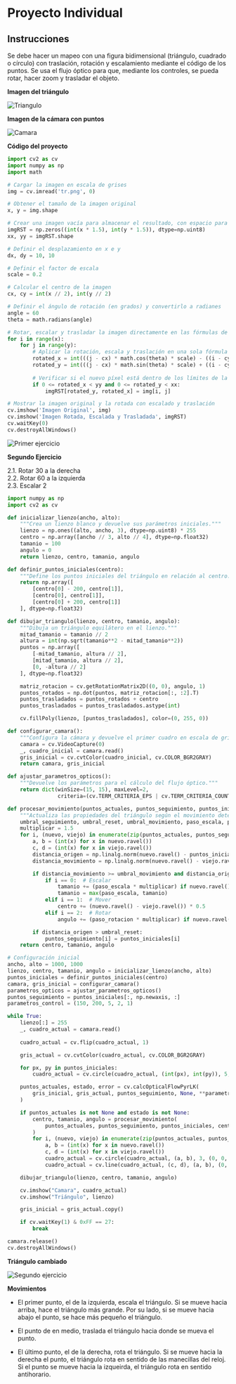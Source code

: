 # Proyecto Individual

## Instrucciones

Se debe hacer un mapeo con una figura bidimensional (triángulo, cuadrado o círculo) con traslación, rotación y escalamiento mediante el código de los puntos. Se usa el flujo óptico para que, mediante los controles, se pueda rotar, hacer zoom y trasladar el objeto. 

**Imagen del triángulo**

![Triangulo](Imagenes/Triangulo.png)

**Imagen de la cámara con puntos**

![Camara](Imagenes/Camara.png)

**Código del proyecto**

```python
import cv2 as cv
import numpy as np
import math

# Cargar la imagen en escala de grises
img = cv.imread('tr.png', 0)

# Obtener el tamaño de la imagen original
x, y = img.shape

# Crear una imagen vacía para almacenar el resultado, con espacio para traslación y escalado
imgRST = np.zeros((int(x * 1.5), int(y * 1.5)), dtype=np.uint8)
xx, yy = imgRST.shape

# Definir el desplazamiento en x e y
dx, dy = 10, 10  

# Definir el factor de escala
scale = 0.2  

# Calcular el centro de la imagen
cx, cy = int(x // 2), int(y // 2)

# Definir el ángulo de rotación (en grados) y convertirlo a radianes
angle = 60
theta = math.radians(angle)

# Rotar, escalar y trasladar la imagen directamente en las fórmulas de coordenadas
for i in range(x):
    for j in range(y):
        # Aplicar la rotación, escala y traslación en una sola fórmula
        rotated_x = int(((j - cx) * math.cos(theta) * scale) - ((i - cy) * math.sin(theta) * scale) + cx + dx)
        rotated_y = int(((j - cx) * math.sin(theta) * scale) + ((i - cy) * math.cos(theta) * scale) + cy + dy)
        
        # Verificar si el nuevo píxel está dentro de los límites de la imagen resultante
        if 0 <= rotated_x < yy and 0 <= rotated_y < xx:
            imgRST[rotated_y, rotated_x] = img[i, j]

# Mostrar la imagen original y la rotada con escalado y traslación
cv.imshow('Imagen Original', img)
cv.imshow('Imagen Rotada, Escalada y Trasladada', imgRST)
cv.waitKey(0)
cv.destroyAllWindows()
```

![Primer ejercicio](Imagenes/Transformacion1.png)

**Segundo Ejercicio**

2.1. Rotar 30 a la derecha  
2.2. Rotar 60 a la izquierda  
2.3. Escalar 2  

```python
import numpy as np
import cv2 as cv

def inicializar_lienzo(ancho, alto):
    """Crea un lienzo blanco y devuelve sus parámetros iniciales."""
    lienzo = np.ones((alto, ancho, 3), dtype=np.uint8) * 255
    centro = np.array([ancho // 3, alto // 4], dtype=np.float32)
    tamanio = 100
    angulo = 0
    return lienzo, centro, tamanio, angulo

def definir_puntos_iniciales(centro):
    """Define los puntos iniciales del triángulo en relación al centro."""
    return np.array([
        [centro[0] - 200, centro[1]],
        [centro[0], centro[1]],
        [centro[0] + 200, centro[1]]
    ], dtype=np.float32)

def dibujar_triangulo(lienzo, centro, tamanio, angulo):
    """Dibuja un triángulo equilátero en el lienzo."""
    mitad_tamanio = tamanio // 2
    altura = int(np.sqrt(tamanio**2 - mitad_tamanio**2))
    puntos = np.array([
        [-mitad_tamanio, altura // 2],
        [mitad_tamanio, altura // 2],
        [0, -altura // 2]
    ], dtype=np.float32)

    matriz_rotacion = cv.getRotationMatrix2D((0, 0), angulo, 1)
    puntos_rotados = np.dot(puntos, matriz_rotacion[:, :2].T)
    puntos_trasladados = puntos_rotados + centro
    puntos_trasladados = puntos_trasladados.astype(int)

    cv.fillPoly(lienzo, [puntos_trasladados], color=(0, 255, 0))

def configurar_camara():
    """Configura la cámara y devuelve el primer cuadro en escala de grises."""
    camara = cv.VideoCapture(0)
    _, cuadro_inicial = camara.read()
    gris_inicial = cv.cvtColor(cuadro_inicial, cv.COLOR_BGR2GRAY)
    return camara, gris_inicial

def ajustar_parametros_opticos():
    """Devuelve los parámetros para el cálculo del flujo óptico."""
    return dict(winSize=(15, 15), maxLevel=2,
                criteria=(cv.TERM_CRITERIA_EPS | cv.TERM_CRITERIA_COUNT, 10, 0.03))

def procesar_movimiento(puntos_actuales, puntos_seguimiento, puntos_iniciales, centro, tamanio, angulo, parametros):
    """Actualiza las propiedades del triángulo según el movimiento detectado."""
    umbral_seguimiento, umbral_reset, umbral_movimiento, paso_escala, paso_rotacion = parametros
    multiplicar = 1.5
    for i, (nuevo, viejo) in enumerate(zip(puntos_actuales, puntos_seguimiento)):
        a, b = (int(x) for x in nuevo.ravel())
        c, d = (int(x) for x in viejo.ravel())
        distancia_origen = np.linalg.norm(nuevo.ravel() - puntos_iniciales[i])
        distancia_movimiento = np.linalg.norm(nuevo.ravel() - viejo.ravel())

        if distancia_movimiento >= umbral_movimiento and distancia_origen <= umbral_seguimiento:
            if i == 0:  # Escalar
                tamanio += (paso_escala * multiplicar) if nuevo.ravel()[0] < viejo.ravel()[0] else -paso_escala
                tamanio = max(paso_escala, tamanio)
            elif i == 1:  # Mover
                centro += (nuevo.ravel() - viejo.ravel()) * 0.5
            elif i == 2:  # Rotar
                angulo += (paso_rotacion * multiplicar) if nuevo.ravel()[0] > viejo.ravel()[0] else -paso_rotacion

        if distancia_origen > umbral_reset:
            puntos_seguimiento[i] = puntos_iniciales[i]
    return centro, tamanio, angulo

# Configuración inicial
ancho, alto = 1000, 1000
lienzo, centro, tamanio, angulo = inicializar_lienzo(ancho, alto)
puntos_iniciales = definir_puntos_iniciales(centro)
camara, gris_inicial = configurar_camara()
parametros_opticos = ajustar_parametros_opticos()
puntos_seguimiento = puntos_iniciales[:, np.newaxis, :]
parametros_control = (150, 200, 5, 2, 1)

while True:
    lienzo[:] = 255
    _, cuadro_actual = camara.read()
    
    cuadro_actual = cv.flip(cuadro_actual, 1)

    gris_actual = cv.cvtColor(cuadro_actual, cv.COLOR_BGR2GRAY)

    for px, py in puntos_iniciales:
        cuadro_actual = cv.circle(cuadro_actual, (int(px), int(py)), 5, (0, 0, 0), -1)

    puntos_actuales, estado, error = cv.calcOpticalFlowPyrLK(
        gris_inicial, gris_actual, puntos_seguimiento, None, **parametros_opticos
    )

    if puntos_actuales is not None and estado is not None:
        centro, tamanio, angulo = procesar_movimiento(
            puntos_actuales, puntos_seguimiento, puntos_iniciales, centro, tamanio, angulo, parametros_control
        )
        for i, (nuevo, viejo) in enumerate(zip(puntos_actuales, puntos_seguimiento)):
            a, b = (int(x) for x in nuevo.ravel())
            c, d = (int(x) for x in viejo.ravel())
            cuadro_actual = cv.circle(cuadro_actual, (a, b), 3, (0, 0, 255), -1)
            cuadro_actual = cv.line(cuadro_actual, (c, d), (a, b), (0, 0, 0), 2)

    dibujar_triangulo(lienzo, centro, tamanio, angulo)

    cv.imshow("Camara", cuadro_actual)
    cv.imshow("Triángulo", lienzo)

    gris_inicial = gris_actual.copy()

    if cv.waitKey(1) & 0xFF == 27:
        break

camara.release()
cv.destroyAllWindows()

```

**Triángulo cambiado**

![Segundo ejercicio](Imagenes/Triangulo%20cambiado.png)


**Movimientos**

- El primer punto, el de la izquierda, escala el triángulo. Si se mueve hacia arriba, hace el triángulo más grande. Por su lado, si se mueve hacia abajo el punto, se hace más pequeño el triángulo.

- El punto de en medio, traslada el triángulo hacia donde se mueva el punto.

- El último punto, el de la derecha, rota el triángulo. Si se mueve hacia la derecha el punto, el triángulo rota en sentido de las manecillas del reloj. Si el punto se mueve hacia la izqueirda, el triángulo rota en sentido antihorario.


